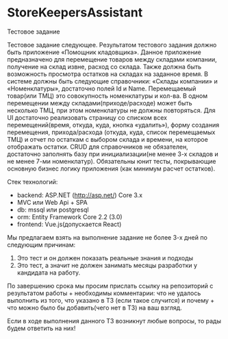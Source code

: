 ﻿# StoreKeepersAssistant
Тестовое задание

Тестовое задание следующее.
Результатом тестового задания должно быть приложение «Помощник кладовщика». Данное приложение предназначено для перемещение товаров между складами компании, получение на склад извне, расход со склада. Также должна быть возможность просмотра остатков на складах на заданное время.
В системе должны быть следующие справочники: «Склады компании» и «Номенклатуры», достаточно полей Id и Name. Перемещаемый товар(или ТМЦ) это совокупность номенклатуры и кол-ва. В одном перемещении между складами(приходе/расходе) может быть несколько ТМЦ, при этом номенклатуры не должны повторяться.
Для UI достаточно реализовать страницу со списком всех перемещений(время, откуда, куда, кнопка «удалить»), форму создания перемещения, прихода/расхода (откуда, куда, список перемещаемых ТМЦ) и отчет по остаткам с выбором склада и времени, на которое отображать остатки. CRUD для справочников не обязателен, достаточно заполнять базу при инициализации(не менее 3-х складов и не менее 7-ми номенклатур).
Обязательны юнит тесты, покрывающие основную бизнес логику приложения (как минимум расчет остатков).
 
Стек технологий:
 
- backend: ASP.NET (http://asp.net/) Core 3.x
- MVC или Web Api + SPA
- db: mssql или postgresql
- orm: Entity Framework Core 2.2 (3.0)
- frontend: Vue.js(допускается React)
 
Мы предлагаем взять на выполнение задание не более 3-х дней по следующим причинам:
 
1. Это тест и он должен показать реальные знания и подходы
2. Это тест, а значит не должен занимать месяцы разработки у кандидата на работу.
 
По завершению срока мы просим прислать ссылку на репозиторий с результатом работы + необходимы комментарии: что не удалось выполнить из того, что указано в ТЗ (если такое случится) и почему + что можно было бы добавить(чего нет в ТЗ) на ваш взгляд.
 
Если в ходе выполнения данного ТЗ возникнут любые вопросы, то рады будем ответить на них!